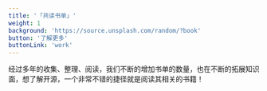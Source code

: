 ```yaml
---
title: '「共读书单」'
weight: 1
background: 'https://source.unsplash.com/random/?book'
button: '了解更多'
buttonLink: 'work'
---
```


经过多年的收集、整理、阅读，我们不断的增加书单的数量，也在不断的拓展知识面，想了解开源，一个非常不错的捷径就是阅读其相关的书籍！